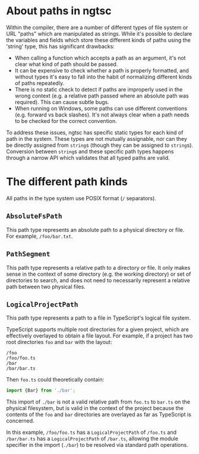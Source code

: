 # About paths in ngtsc

Within the compiler, there are a number of different types of file system or URL "paths" which are manipulated as strings. While it's possible to declare the variables and fields which store these different kinds of paths using the 'string' type, this has significant drawbacks:

* When calling a function which accepts a path as an argument, it's not clear what kind of path should be passed.
* It can be expensive to check whether a path is properly formatted, and without types it's easy to fall into the habit of normalizing different kinds of paths repeatedly.
* There is no static check to detect if paths are improperly used in the wrong context (e.g. a relative path passed where an absolute path was required). This can cause subtle bugs.
* When running on Windows, some paths can use different conventions (e.g. forward vs back slashes). It's not always clear when a path needs to be checked for the correct convention.

To address these issues, ngtsc has specific static types for each kind of path in the system. These types are not mutually assignable, nor can they be directly assigned from `string`s (though they can be assigned _to_ `string`s). Conversion between `string`s and these specific path types happens through a narrow API which validates that all typed paths are valid.

# The different path kinds

All paths in the type system use POSIX format (`/` separators).

## `AbsoluteFsPath`

This path type represents an absolute path to a physical directory or file. For example, `/foo/bar.txt`.

## `PathSegment`

This path type represents a relative path to a directory or file. It only makes sense in the context of some directory (e.g. the working directory) or set of directories to search, and does not need to necessarily represent a relative path between two physical files.

## `LogicalProjectPath`

This path type represents a path to a file in TypeScript's logical file system.

TypeScript supports multiple root directories for a given project, which are effectively overlayed to obtain a file layout. For example, if a project has two root directories `foo` and `bar` with the layout:

```text
/foo
/foo/foo.ts
/bar
/bar/bar.ts
```

Then `foo.ts` could theoretically contain:

```typescript
import {Bar} from './bar';
```

This import of `./bar` is not a valid relative path from `foo.ts` to `bar.ts` on the physical filesystem, but is valid in the context of the project because the contents of the `foo` and `bar` directories are overlayed as far as TypeScript is concerned.

In this example, `/foo/foo.ts` has a `LogicalProjectPath` of `/foo.ts` and `/bar/bar.ts` has a `LogicalProjectPath` of `/bar.ts`, allowing the module specifier in the import (`./bar`) to be resolved via standard path operations.